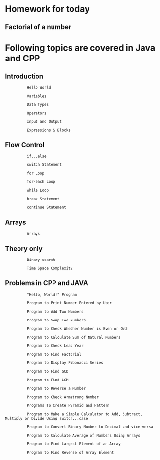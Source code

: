 # Homework for today	
##         Factorial of a number

# Following topics are covered in Java and CPP	
##         Introduction
              Hello World 

              Variables

              Data Types

              Operators
 
              Input and Output

              Expressions & Blocks

##         Flow Control
              if...else

              switch Statement

              for Loop

              for-each Loop

              while Loop

              break Statement

              continue Statement


##         Arrays
              Arrays

##         Theory only
              Binary search

              Time Space Complexity


##         Problems in CPP and JAVA
              "Hello, World!" Program

              Program to Print Number Entered by User
			  
              Program to Add Two Numbers
			  
              Program to Swap Two Numbers
			  
              Program to Check Whether Number is Even or Odd
			  
              Program to Calculate Sum of Natural Numbers
			  
              Program to Check Leap Year
			  
              Program to Find Factorial
			  
              Program to Display Fibonacci Series
			  
              Program to Find GCD
			  
              Program to Find LCM
			  
              Program to Reverse a Number
			  
              Program to Check Armstrong Number
			  
              Programs To Create Pyramid and Pattern
			  
              Program to Make a Simple Calculator to Add, Subtract, Multiply or Divide Using switch...case
			  
              Program to Convert Binary Number to Decimal and vice-versa
			  
              Program to Calculate Average of Numbers Using Arrays
			  
              Program to Find Largest Element of an Array
			  
              Program to Find Reverse of Array Element
			  
			  
			  
			  
			  
			  
			
			  
			  
